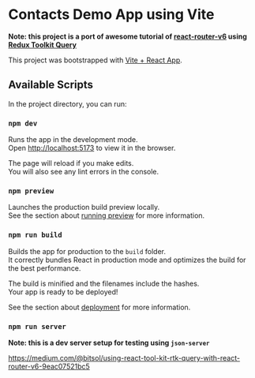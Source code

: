 # Contacts Demo App using Vite
**Note: this project is a port of awesome tutorial of [react-router-v6](https://reactrouter.com/en/main/start/tutorial) using [Redux Toolkit Query](https://redux-toolkit.js.org/rtk-query/overview)**

This project was bootstrapped with [Vite + React App](https://vitejs.dev/guide).

## Available Scripts

In the project directory, you can run:

### `npm dev`

Runs the app in the development mode.\
Open [http://localhost:5173](http://localhost:5173) to view it in the browser.

The page will reload if you make edits.\
You will also see any lint errors in the console.

### `npm preview`

Launches the production build preview locally.\
See the section about [running preview](https://vitejs.dev/guide/#command-line-interface) for more information.

### `npm run build`

Builds the app for production to the `build` folder.\
It correctly bundles React in production mode and optimizes the build for the best performance.

The build is minified and the filenames include the hashes.\
Your app is ready to be deployed!

See the section about [deployment](https://vitejs.dev/guide/static-deploy.html) for more information.

### `npm run server`

**Note: this is a dev server setup for testing using `json-server`**


https://medium.com/@bitsol/using-react-tool-kit-rtk-query-with-react-router-v6-9eac07521bc5
